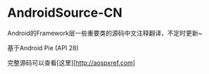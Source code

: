 # AndroidSource-CN
Android的Framework层一些重要类的源码中文注释翻译，不定时更新~

基于Android Pie (API 28)

完整源码可以查看[这里][http://aospxref.com]

